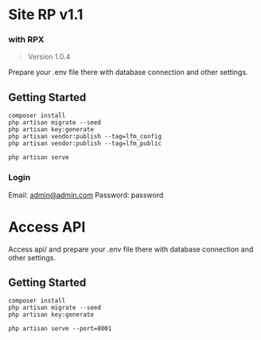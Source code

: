 # Site RP v1.1
### with RPX
> Version 1.0.4

Prepare your .env file there with database connection and other settings.

## Getting Started

```
composer install
php artisan migrate --seed
php artisan key:generate
php artisan vendor:publish --tag=lfm_config
php artisan vendor:publish --tag=lfm_public
```

```
php artisan serve
```

### Login

Email: admin@admin.com
Password: password

# Access API
Access api/ and prepare your .env file there with database connection and other settings.

## Getting Started

```
composer install
php artisan migrate --seed
php artisan key:generate
```

```
php artisan serve --port=8001
```